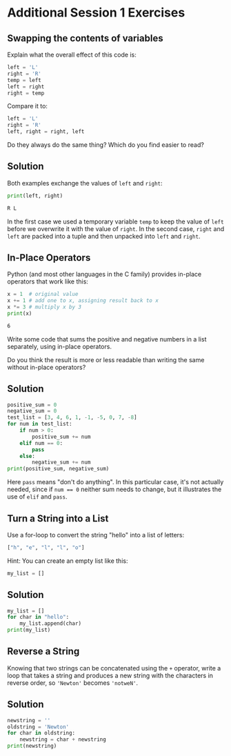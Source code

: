 <!-- ---
layout: page
title: Additional Session 1 Exercises
order: 8
session: 1
length: 20
toc: true
adapted: false
--- -->

# Additional Session 1 Exercises

## Swapping the contents of variables

Explain what the overall effect of this code is:

~~~python
left = 'L'
right = 'R'
temp = left
left = right
right = temp
~~~

Compare it to:

~~~python
left = 'L'
right = 'R'
left, right = right, left
~~~

Do they always do the same thing?
Which do you find easier to read?


## Solution

Both examples exchange the values of `left` and `right`:

~~~python
print(left, right)
~~~

~~~txt
R L
~~~

In the first case we used a temporary variable `temp` to keep the value of `left` before we
overwrite it with the value of `right`. In the second case, `right` and `left` are packed into a
tuple and then unpacked into `left` and `right`.


## In-Place Operators

Python (and most other languages in the C family) provides
in-place operators
that work like this:

~~~python
x = 1  # original value
x += 1 # add one to x, assigning result back to x
x *= 3 # multiply x by 3
print(x)
~~~

~~~txt
6
~~~

Write some code that sums the positive and negative numbers in a list separately,
using in-place operators.

Do you think the result is more or less readable
than writing the same without in-place operators?


## Solution

~~~python
positive_sum = 0
negative_sum = 0
test_list = [3, 4, 6, 1, -1, -5, 0, 7, -8]
for num in test_list:
    if num > 0:
        positive_sum += num
    elif num == 0:
        pass
    else:
        negative_sum += num
print(positive_sum, negative_sum)
~~~

Here `pass` means "don't do anything".
In this particular case, it's not actually needed, since if `num == 0` neither
sum needs to change, but it illustrates the use of `elif` and `pass`.


## Turn a String into a List

Use a for-loop to convert the string "hello" into a list of letters:

~~~python
["h", "e", "l", "l", "o"]
~~~

Hint: You can create an empty list like this:

~~~python
my_list = []
~~~


## Solution

~~~python
my_list = []
for char in "hello":
	my_list.append(char)
print(my_list)
~~~


## Reverse a String

Knowing that two strings can be concatenated using the `+` operator,
write a loop that takes a string
and produces a new string with the characters in reverse order,
so `'Newton'` becomes `'notweN'`.

## Solution

~~~python
newstring = ''
oldstring = 'Newton'
for char in oldstring:
    newstring = char + newstring
print(newstring)
~~~
